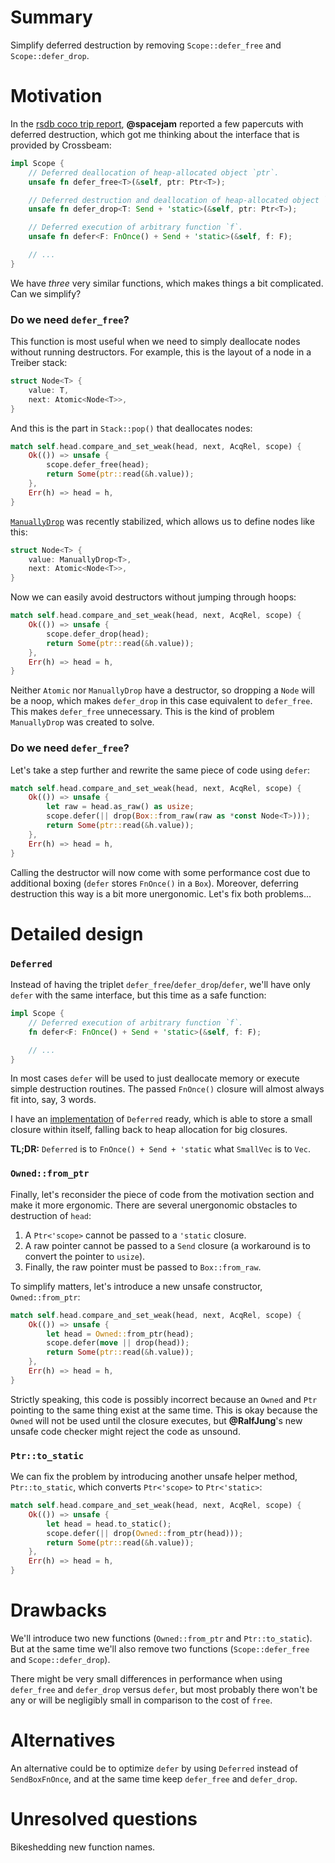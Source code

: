 # Summary

Simplify deferred destruction by removing `Scope::defer_free` and `Scope::defer_drop`.

# Motivation

In the [rsdb coco trip report](https://github.com/stjepang/coco/issues/7), **@spacejam**
reported a few papercuts with deferred destruction, which got me thinking about the interface
that is provided by Crossbeam:

```rust
impl Scope {
    // Deferred deallocation of heap-allocated object `ptr`.
    unsafe fn defer_free<T>(&self, ptr: Ptr<T>);

    // Deferred destruction and deallocation of heap-allocated object `ptr`.
    unsafe fn defer_drop<T: Send + 'static>(&self, ptr: Ptr<T>);

    // Deferred execution of arbitrary function `f`.
    unsafe fn defer<F: FnOnce() + Send + 'static>(&self, f: F);

    // ...
}
```

We have *three* very similar functions, which makes things a bit complicated. Can we simplify?

### Do we need `defer_free`?

This function is most useful when we need to simply deallocate nodes without running
destructors. For example, this is the layout of a node in a Treiber stack:

```rust
struct Node<T> {
    value: T,
    next: Atomic<Node<T>>,
}
```

And this is the part in `Stack::pop()` that deallocates nodes:

```rust
match self.head.compare_and_set_weak(head, next, AcqRel, scope) {
    Ok(()) => unsafe {
        scope.defer_free(head);
        return Some(ptr::read(&h.value));
    },
    Err(h) => head = h,
}
```

[`ManuallyDrop`](https://doc.rust-lang.org/stable/std/mem/union.ManuallyDrop.html) was
recently stabilized, which allows us to define nodes like this:

```rust
struct Node<T> {
    value: ManuallyDrop<T>,
    next: Atomic<Node<T>>,
}
```

Now we can easily avoid destructors without jumping through hoops:

```rust
match self.head.compare_and_set_weak(head, next, AcqRel, scope) {
    Ok(()) => unsafe {
        scope.defer_drop(head);
        return Some(ptr::read(&h.value));
    },
    Err(h) => head = h,
}
```

Neither `Atomic` nor `ManuallyDrop` have a destructor, so dropping a `Node` will be a noop,
which makes `defer_drop` in this case equivalent to `defer_free`.
This makes `defer_free` unnecessary.
This is the kind of problem `ManuallyDrop` was created to solve.

### Do we need `defer_free`?

Let's take a step further and rewrite the same piece of code using `defer`:

```rust
match self.head.compare_and_set_weak(head, next, AcqRel, scope) {
    Ok(()) => unsafe {
        let raw = head.as_raw() as usize;
        scope.defer(|| drop(Box::from_raw(raw as *const Node<T>)));
        return Some(ptr::read(&h.value));
    },
    Err(h) => head = h,
}
```

Calling the destructor will now come with some performance cost due to additional boxing
(`defer` stores `FnOnce()` in a `Box`).
Moreover, deferring destruction this way is a bit more unergonomic.
Let's fix both problems...

# Detailed design

### `Deferred`

Instead of having the triplet `defer_free`/`defer_drop`/`defer`, we'll have only `defer`
with the same interface, but this time as a safe function:

```rust
impl Scope {
    // Deferred execution of arbitrary function `f`.
    fn defer<F: FnOnce() + Send + 'static>(&self, f: F);

    // ...
}
```

In most cases `defer` will be used to just deallocate memory or execute simple destruction
routines. The passed `FnOnce()` closure will almost always fit into, say, 3 words.

I have an [implementation](https://gist.github.com/stjepang/00d63b8febc07b297eae3480e80d0e91)
of `Deferred` ready, which is able to store a small closure within itself, falling back
to heap allocation for big closures.

**TL;DR:** `Deferred` is to `FnOnce() + Send + 'static` what `SmallVec` is to `Vec`.

### `Owned::from_ptr`

Finally, let's reconsider the piece of code from the motivation section and make it more ergonomic.
There are several unergonomic obstacles to destruction of `head`:

1. A `Ptr<'scope>` cannot be passed to a `'static` closure.
2. A raw pointer cannot be passed to a `Send` closure (a workaround is to convert the pointer to `usize`).
3. Finally, the raw pointer must be passed to `Box::from_raw`.

To simplify matters, let's introduce a new unsafe constructor, `Owned::from_ptr`:

```rust
match self.head.compare_and_set_weak(head, next, AcqRel, scope) {
    Ok(()) => unsafe {
        let head = Owned::from_ptr(head);
        scope.defer(move || drop(head));
        return Some(ptr::read(&h.value));
    },
    Err(h) => head = h,
}
```

Strictly speaking, this code is possibly incorrect because an `Owned` and `Ptr` pointing to the
same thing exist at the same time. This is okay because the `Owned` will not be used until the
closure executes, but **@RalfJung**'s new unsafe code checker might reject the code as unsound.

### `Ptr::to_static`

We can fix the problem by introducing another unsafe helper method, `Ptr::to_static`, which
converts `Ptr<'scope>` to `Ptr<'static>`:

```rust
match self.head.compare_and_set_weak(head, next, AcqRel, scope) {
    Ok(()) => unsafe {
        let head = head.to_static();
        scope.defer(|| drop(Owned::from_ptr(head)));
        return Some(ptr::read(&h.value));
    },
    Err(h) => head = h,
}
```

# Drawbacks

We'll introduce two new functions (`Owned::from_ptr` and `Ptr::to_static`). But at the same time
we'll also remove two functions (`Scope::defer_free` and `Scope::defer_drop`).

There might be very small differences in performance when using `defer_free` and `defer_drop` versus
`defer`, but most probably there won't be any or will be negligibly small in comparison to the cost
of `free`.

# Alternatives

An alternative could be to optimize `defer` by using `Deferred` instead of `SendBoxFnOnce`, and
at the same time keep `defer_free` and `defer_drop`.

# Unresolved questions

Bikeshedding new function names.
